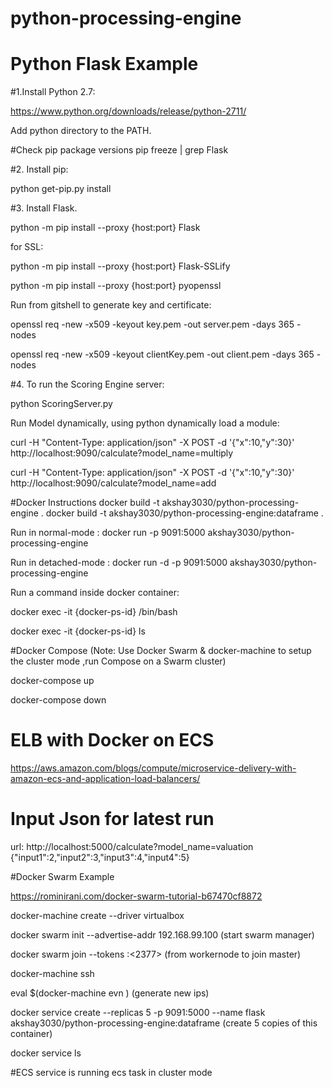 # python-processing-engine

# Python Flask Example

#1.Install Python 2.7:

https://www.python.org/downloads/release/python-2711/

Add python directory to the PATH.

#Check pip package versions
pip freeze | grep Flask

#2. Install pip:

python get-pip.py install

#3. Install Flask.

python -m pip install --proxy {host:port} Flask

for SSL:

python -m pip install --proxy {host:port} Flask-SSLify

python -m pip install --proxy {host:port} pyopenssl

Run from gitshell to generate key and certificate:

openssl req -new -x509 -keyout key.pem -out server.pem -days 365 -nodes

openssl req -new -x509 -keyout clientKey.pem -out client.pem -days 365 -nodes

#4. To run the Scoring Engine server:

python ScoringServer.py

Run Model dynamically, using python dynamically load a module:

curl -H "Content-Type: application/json" -X POST -d '{"x":10,"y":30}' http://localhost:9090/calculate?model_name=multiply

curl -H "Content-Type: application/json" -X POST -d '{"x":10,"y":30}' http://localhost:9090/calculate?model_name=add

#Docker Instructions
docker build -t akshay3030/python-processing-engine .
docker build -t akshay3030/python-processing-engine:dataframe .

Run in normal-mode : docker run -p 9091:5000 akshay3030/python-processing-engine

Run in detached-mode : docker run -d -p 9091:5000 akshay3030/python-processing-engine


Run a command inside docker container:

docker exec -it {docker-ps-id} /bin/bash

docker exec -it {docker-ps-id} ls

#Docker Compose (Note: Use Docker Swarm & docker-machine to setup the cluster mode ,run Compose on a Swarm cluster)

docker-compose up

docker-compose down

# ELB with Docker on ECS
https://aws.amazon.com/blogs/compute/microservice-delivery-with-amazon-ecs-and-application-load-balancers/

# Input Json for latest run

url: http://localhost:5000/calculate?model_name=valuation
{"input1":2,"input2":3,"input3":4,"input4":5}	

#Docker Swarm Example

https://rominirani.com/docker-swarm-tutorial-b67470cf8872

docker-machine create --driver virtualbox <machine-name>

docker swarm init --advertise-addr 192.168.99.100 (start swarm manager)

docker swarm join --tokens <ssh-keys> <ip>:<2377> (from workernode to join master)

docker-machine ssh <machine-name>

eval $(docker-machine evn <machine>) (generate new ips)

docker service create --replicas 5 -p 9091:5000 --name flask akshay3030/python-processing-engine:dataframe  (create 5 copies of this container)

docker service ls

#ECS service is running ecs task in cluster mode
